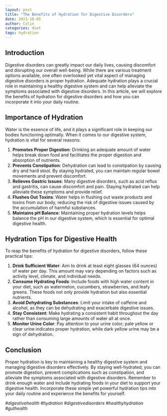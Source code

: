```yaml
---
layout: post
title: "The Benefits of Hydration for Digestive Disorders"
date: 2023-10-05
author: Colin
categories: diet
tags: hydration
---
```


## Introduction

Digestive disorders can greatly impact our daily lives, causing discomfort and disrupting our overall well-being. While there are various treatment options available, one often overlooked yet vital aspect of managing digestive disorders is proper hydration. Adequate hydration plays a crucial role in maintaining a healthy digestive system and can help alleviate the symptoms associated with digestive disorders. In this article, we will explore the benefits of hydration for digestive disorders and how you can incorporate it into your daily routine.

## Importance of Hydration

Water is the essence of life, and it plays a significant role in keeping our bodies functioning optimally. When it comes to our digestive system, hydration is vital for several reasons:

1. **Promotes Proper Digestion**: Drinking an adequate amount of water helps break down food and facilitates the proper digestion and absorption of nutrients.
2. **Prevents Constipation**: Dehydration can lead to constipation by causing dry and hard stool. By staying hydrated, you can maintain regular bowel movements and prevent discomfort.
3. **Relieves Gastric Issues**: Many digestive disorders, such as acid reflux and gastritis, can cause discomfort and pain. Staying hydrated can help alleviate these symptoms and provide relief.
4. **Flushes Out Toxins**: Water helps in flushing out waste products and toxins from our body, reducing the risk of digestive issues caused by the accumulation of harmful substances.
5. **Maintains pH Balance**: Maintaining proper hydration levels helps balance the pH in our digestive system, which is essential for optimal digestive health.

## Hydration Tips for Digestive Health

To reap the benefits of hydration for digestive disorders, follow these practical tips:

1. **Drink Sufficient Water**: Aim to drink at least eight glasses (64 ounces) of water per day. This amount may vary depending on factors such as activity level, climate, and individual needs.
2. **Consume Hydrating Foods**: Include foods with high water content in your diet, such as watermelon, cucumbers, strawberries, and leafy greens. These foods not only provide hydration but also essential nutrients.
3. **Avoid Dehydrating Substances**: Limit your intake of caffeine and alcohol, as they can be dehydrating and exacerbate digestive issues.
4. **Stay Consistent**: Make hydrating a consistent habit throughout the day rather than consuming large amounts of water all at once.
5. **Monitor Urine Color**: Pay attention to your urine color; pale yellow or clear urine indicates proper hydration, while dark yellow urine may be a sign of dehydration.

## Conclusion

Proper hydration is key to maintaining a healthy digestive system and managing digestive disorders effectively. By staying well-hydrated, you can promote digestion, prevent complications such as constipation, and alleviate the symptoms associated with digestive disorders. Remember to drink enough water and include hydrating foods in your diet to support your digestive health. Incorporate these simple yet powerful hydration tips into your daily routine and experience the benefits for yourself.

*#digestivehealth #hydration #digestivedisorders #healthyhydration #guthealth*